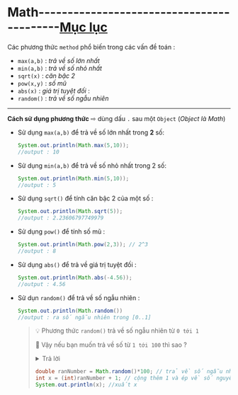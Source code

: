 # Math------------------------------------------[Mục lục](https://github.com/Zenfection/Java)

Các phương thức `method` phổ biến trong các vấn đề toán :

- `max(a,b)` : *trả về số lớn nhất*
- `min(a,b)` : *trả về số nhỏ nhất*
- `sqrt(x)` : *căn bậc 2*
- `pow(x,y)` : *số mũ*
- `abs(x)` : *giá trị tuyệt đối* : 
- `random()` : *trả về số ngẫu nhiên* 

---

**Cách sử dụng phương thức**  ⇨ dùng dấu `.` sau một `Object` (*Object là Math*)

- Sử dụng `max(a,b)` để trả về số lớn nhất trong **2** số:
  
  ```java
  System.out.println(Math.max(5,10));
  //output : 10
  ```

- Sử dụng `min(a,b)` để trả về số nhỏ nhất trong 2 số:
  
  ```java
  System.out.println(Math.min(5,10));
  //output : 5
  ```

- Sử dụng `sqrt()` để tính căn bậc 2 của một số : 
  
  ```java
  System.out.println(Math.sqrt(5));
  //output : 2.23606797749979
  ```

- Sử dụng `pow()` để tính số mũ : 
  
  ```java
  System.out.println(Math.pow(2,3)); // 2^3
  //output : 8
  ```

- Sử dụng `abs()` để trả về giá trị tuyệt đối :
  
  ```java
  System.out.println(Math.abs(-4.56));
  //output : 4.56
  ```

- Sử dụn `random()` để trả về số ngẫu nhiên : 
  
  ```java
  System.out.println(Math.random())
  //output : ra số ngẫu nhiên trong [0..1]
  ```
  
  > 💡 Phương thức `random()` trả về số ngẫu nhiên từ `0 tới 1`
  > 
  > 🤔 Vậy nếu bạn muốn trả về số từ `1 tới 100` thì sao ? 
  > 
  > <div>
  > <details>
  > <summary>Trả lời</summary>
  > <div>
  > <pre  class="highlight highlight-source-java">
  > double ranNumber = Math.random()*100; // trả về số ngẫu nhiên từ (0 tới 99)
  > int x = (int)ranNumber + 1; // cộng thêm 1 và ép về số nguyên
  > System.out.println(x); //xuất x
  > </pre>
  > </div>
  > </details>
  > </div>
  > 
  > ```java
  > double ranNumber = Math.random()*100; // trả về số ngẫu nhiên từ (0 tới 99)
  > int x = (int)ranNumber + 1; // cộng thêm 1 và ép về số nguyên
  > System.out.println(x); //xuất x
  > ```